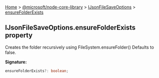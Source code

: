 [Home](./index) &gt; [@microsoft/node-core-library](./node-core-library.md) &gt; [IJsonFileSaveOptions](./node-core-library.ijsonfilesaveoptions.md) &gt; [ensureFolderExists](./node-core-library.ijsonfilesaveoptions.ensurefolderexists.md)

## IJsonFileSaveOptions.ensureFolderExists property

Creates the folder recursively using FileSystem.ensureFolder() Defaults to false.

<b>Signature:</b>

```typescript
ensureFolderExists?: boolean;
```
